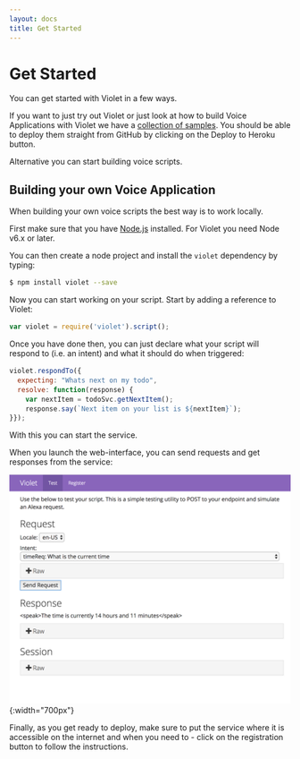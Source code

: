 ```yaml
---
layout: docs
title: Get Started
---
```

# Get Started

You can get started with Violet in a few ways.

If you want to just try out Violet or just look at how to build Voice Applications with Violet we have a [collection of samples](https://github.com/salesforce/violet-samples). You should be able to deploy them straight from GitHub by clicking on the Deploy to Heroku button.

Alternative you can start building voice scripts.

## Building your own Voice Application

When building your own voice scripts the best way is to work locally.

First make sure that you have [Node.js](https://nodejs.org) installed. For Violet you need Node v6.x or later.

You can then create a node project and install the `violet` dependency by typing:
```bash
$ npm install violet --save
```

Now you can start working on your script. Start by adding a reference to Violet:
```javascript
var violet = require('violet').script();
```

Once you have done then, you can just declare what your script will respond to (i.e. an intent) and what it should do when triggered:
```javascript
violet.respondTo({
  expecting: "Whats next on my todo",
  resolve: function(response) {
    var nextItem = todoSvc.getNextItem();
    response.say(`Next item on your list is ${nextItem}`);
}});
```

With this you can start the service.

When you launch the web-interface, you can send requests and get responses from the service:

![Alt text](/assets/images/content/web-tooling-ss.png){:width="700px"}

Finally, as you get ready to deploy, make sure to put the service where it is accessible on the internet and when you need to - click on the registration button to follow the instructions.
